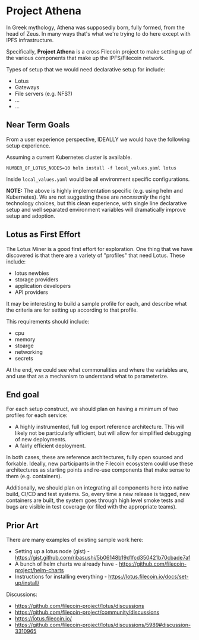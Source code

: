 # Project Athena

In Greek mythology, Athena was supposedly born, fully formed, from the head of Zeus. In many ways that's what we're trying to do here except with IPFS infrastructure.

Specifically, **Project Athena** is a cross Filecoin project to make setting up of the various components that make up the IPFS/Filecoin network.

Types of setup that we would need declarative setup for include:
- Lotus
- Gateways
- File servers (e.g. NFS?)
- ...
- ...

## Near Term Goals

From a user experience perspective, IDEALLY we would have the following setup experience. 

Assuming a current Kubernetes cluster is available.
```
NUMBER_OF_LOTUS_NODES=10 helm install -f local_values.yaml lotus
```

Inside `local_values.yaml` would be all environment specific configurations. 

**NOTE:** The above is highly implementation specific (e.g. using helm and Kubernetes). We are not suggesting these are *necessarily* the right technology choices, but this clean experience, with single line declarative setup and well separated environment variables will dramatically improve setup and adoption.

## Lotus as First Effort

The Lotus Miner is a good first effort for exploration. One thing that we have discovered is that there are a variety of "profiles" that need Lotus. These include:
- lotus newbies
- storage providers
- application developers
- API providers

It may be interesting to build a sample profile for each, and describe what the criteria are for setting up according to that profile. 

This requirements should include:

- cpu
- memory
- stoarge
- networking
- secrets

At the end, we could see what commonalities and where the variables are, and use that as a mechanism to understand what to parameterize.

## End goal
For each setup construct, we should plan on having a minimum of two profiles for each service:
- A highly instrumented, full log export reference architecture. This will likely not be particularly efficient, but will allow for simplified debugging of new deployments.
- A fairly efficient deployment.

In both cases, these are reference architectures, fully open sourced and forkable. Ideally, new participants in the Filecoin ecosystem could use these architectures as starting points and re-use components that make sense to them (e.g. containers).

Additionally, we should plan on integrating all components here into native build, CI/CD and test systems. So, every time a new release is tagged, new containers are built, the system goes through high level smoke tests and bugs are visible in test coverage (or filed with the appropriate teams).

## Prior Art

There are many examples of existing sample work here:
- Setting up a lotus node (gist) - https://gist.github.com/ribasushi/5b06148b19d1fcd350421b70cbade7af
- A bunch of helm charts we already have - https://github.com/filecoin-project/helm-charts
- Instructions for installing everything -  https://lotus.filecoin.io/docs/set-up/install/

Discussions:
- https://github.com/filecoin-project/lotus/discussions
- https://github.com/filecoin-project/community/discussions
- https://lotus.filecoin.io/
- https://github.com/filecoin-project/lotus/discussions/5989#discussion-3310965
